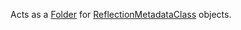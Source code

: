 Acts as a [Folder](https://create.roblox.com/docs/reference/engine/classes/Folder) for [ReflectionMetadataClass](https://create.roblox.com/docs/reference/engine/classes/ReflectionMetadataClass) objects.